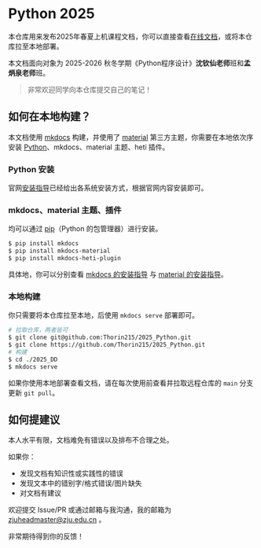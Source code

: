 # Python 2025

本仓库用来发布2025年春夏上机课程文档，你可以直接查看[在线文档]([2025_DD](https://blog.thorin215-wang.com/2025_Python/))，或将本仓库拉至本地部署。

本文档面向对象为 2025-2026 秋冬学期《Python程序设计》**沈钦仙老师**班和**孟炳泉老师**班。

> 非常欢迎同学向本仓库提交自己的笔记！

## 如何在本地构建？

本文档使用 [mkdocs](https://www.mkdocs.org/) 构建，并使用了 [material](https://squidfunk.github.io/mkdocs-material/) 第三方主题，你需要在本地依次序安装 [Python](https://python.org)、mkdocs、material 主题、heti 插件。

### Python 安装

官网[安装指导](https://wiki.python.org/moin/BeginnersGuide/Download)已经给出各系统安装方式，根据官网内容安装即可。

### mkdocs、material 主题、插件

均可以通过 [pip](https://pypi.org/project/pip/)（Python 的包管理器）进行安装。

```bash
$ pip install mkdocs
$ pip install mkdocs-material
$ pip install mkdocs-heti-plugin
```

具体地，你可以分别查看 [mkdocs 的安装指导](https://www.mkdocs.org/getting-started/#installation) 与 [material 的安装指导](https://squidfunk.github.io/mkdocs-material/getting-started/#installation)。

### 本地构建

你只需要将本仓库拉至本地，后使用 `mkdocs serve` 部署即可。

```bash
# 拉取仓库，两者皆可
$ git clone git@github.com:Thorin215/2025_Python.git
$ git clone https://github.com/Thorin215/2025_Python.git
# 构建
$ cd ./2025_DD
$ mkdocs serve
```

如果你使用本地部署查看文档，请在每次使用前查看并拉取远程仓库的 `main` 分支更新 `git pull`。

## 如何提建议

本人水平有限，文档难免有错误以及排布不合理之处。

如果你：

* 发现文档有知识性或实践性的错误
* 发现文本中的错别字/格式错误/图片缺失
* 对文档有建议

欢迎提交 Issue/PR 或通过邮箱与我沟通，我的邮箱为 zjuheadmaster@zju.edu.cn 。

非常期待得到你的反馈！
